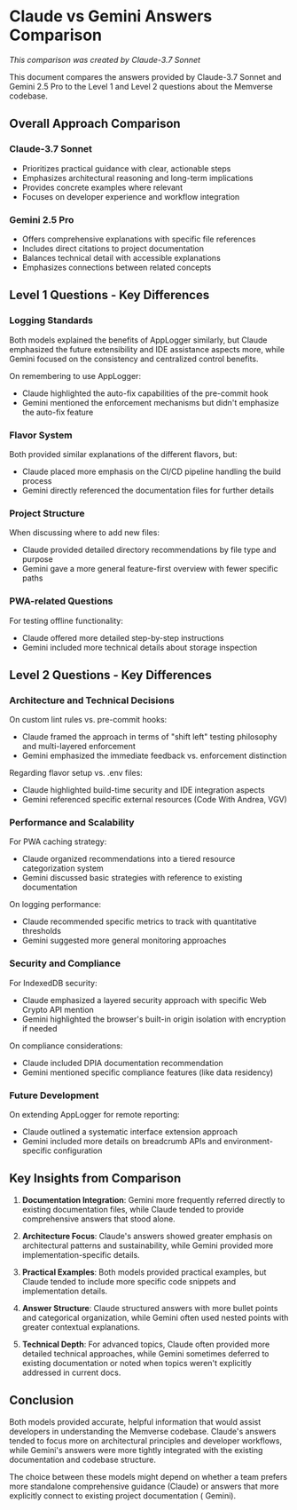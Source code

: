 # Claude vs Gemini Answers Comparison

*This comparison was created by Claude-3.7 Sonnet*

This document compares the answers provided by Claude-3.7 Sonnet and Gemini 2.5 Pro to the Level 1
and Level 2 questions about the Memverse codebase.

## Overall Approach Comparison

### Claude-3.7 Sonnet

- Prioritizes practical guidance with clear, actionable steps
- Emphasizes architectural reasoning and long-term implications
- Provides concrete examples where relevant
- Focuses on developer experience and workflow integration

### Gemini 2.5 Pro

- Offers comprehensive explanations with specific file references
- Includes direct citations to project documentation
- Balances technical detail with accessible explanations
- Emphasizes connections between related concepts

## Level 1 Questions - Key Differences

### Logging Standards

Both models explained the benefits of AppLogger similarly, but Claude emphasized the future
extensibility and IDE assistance aspects more, while Gemini focused on the consistency and
centralized control benefits.

On remembering to use AppLogger:

- Claude highlighted the auto-fix capabilities of the pre-commit hook
- Gemini mentioned the enforcement mechanisms but didn't emphasize the auto-fix feature

### Flavor System

Both provided similar explanations of the different flavors, but:

- Claude placed more emphasis on the CI/CD pipeline handling the build process
- Gemini directly referenced the documentation files for further details

### Project Structure

When discussing where to add new files:

- Claude provided detailed directory recommendations by file type and purpose
- Gemini gave a more general feature-first overview with fewer specific paths

### PWA-related Questions

For testing offline functionality:

- Claude offered more detailed step-by-step instructions
- Gemini included more technical details about storage inspection

## Level 2 Questions - Key Differences

### Architecture and Technical Decisions

On custom lint rules vs. pre-commit hooks:

- Claude framed the approach in terms of "shift left" testing philosophy and multi-layered
  enforcement
- Gemini emphasized the immediate feedback vs. enforcement distinction

Regarding flavor setup vs. .env files:

- Claude highlighted build-time security and IDE integration aspects
- Gemini referenced specific external resources (Code With Andrea, VGV)

### Performance and Scalability

For PWA caching strategy:

- Claude organized recommendations into a tiered resource categorization system
- Gemini discussed basic strategies with reference to existing documentation

On logging performance:

- Claude recommended specific metrics to track with quantitative thresholds
- Gemini suggested more general monitoring approaches

### Security and Compliance

For IndexedDB security:

- Claude emphasized a layered security approach with specific Web Crypto API mention
- Gemini highlighted the browser's built-in origin isolation with encryption if needed

On compliance considerations:

- Claude included DPIA documentation recommendation
- Gemini mentioned specific compliance features (like data residency)

### Future Development

On extending AppLogger for remote reporting:

- Claude outlined a systematic interface extension approach
- Gemini included more details on breadcrumb APIs and environment-specific configuration

## Key Insights from Comparison

1. **Documentation Integration**: Gemini more frequently referred directly to existing documentation
   files, while Claude tended to provide comprehensive answers that stood alone.

2. **Architecture Focus**: Claude's answers showed greater emphasis on architectural patterns and
   sustainability, while Gemini provided more implementation-specific details.

3. **Practical Examples**: Both models provided practical examples, but Claude tended to include
   more specific code snippets and implementation details.

4. **Answer Structure**: Claude structured answers with more bullet points and categorical
   organization, while Gemini often used nested points with greater contextual explanations.

5. **Technical Depth**: For advanced topics, Claude often provided more detailed technical
   approaches, while Gemini sometimes deferred to existing documentation or noted when topics
   weren't explicitly addressed in current docs.

## Conclusion

Both models provided accurate, helpful information that would assist developers in understanding the
Memverse codebase. Claude's answers tended to focus more on architectural principles and developer
workflows, while Gemini's answers were more tightly integrated with the existing documentation and
codebase structure.

The choice between these models might depend on whether a team prefers more standalone comprehensive
guidance (Claude) or answers that more explicitly connect to existing project documentation (
Gemini).